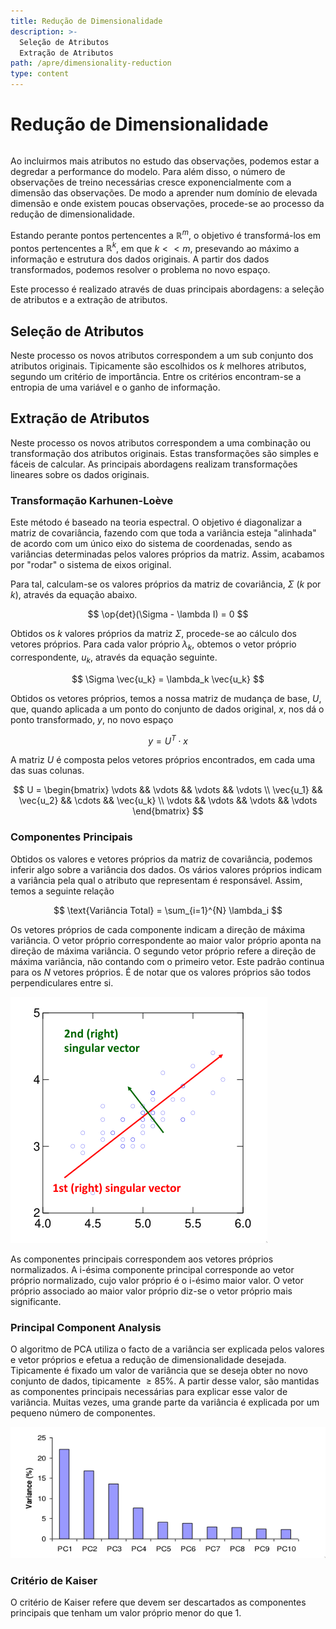 ```yaml
---
title: Redução de Dimensionalidade
description: >-
  Seleção de Atributos
  Extração de Atributos
path: /apre/dimensionality-reduction
type: content
---
```


# Redução de Dimensionalidade

```toc

```

Ao incluirmos mais atributos no estudo das observações, podemos estar a
degredar a performance do modelo. Para além disso, o número de observações de
treino necessárias cresce exponencialmente com a dimensão das observações. De
modo a aprender num domínio de elevada dimensão e onde existem poucas
observações, procede-se ao processo da redução de dimensionalidade.

Estando perante pontos pertencentes a $\mathbb{R}^{m}$, o objetivo é
transformá-los em pontos pertencentes a $\mathbb{R}^{k}$, em que $k << m$,
presevando ao máximo a informação e estrutura dos dados originais. A partir dos
dados transformados, podemos resolver o problema no novo espaço.

Este processo é realizado através de duas principais abordagens: a seleção de
atributos e a extração de atributos.

## Seleção de Atributos

Neste processo os novos atributos correspondem a um sub conjunto dos atributos
originais. Tipicamente são escolhidos os $k$ melhores atributos, segundo um
critério de importância. Entre os critérios encontram-se a entropia de uma
variável e o ganho de informação.

## Extração de Atributos

Neste processo os novos atributos correspondem a uma combinação ou
transformação dos atributos originais. Estas transformações são simples e
fáceis de calcular. As principais abordagens realizam transformações lineares
sobre os dados originais.

### Transformação Karhunen-Loève

Este método é baseado na teoria espectral. O objetivo é diagonalizar a matriz
de covariância, fazendo com que toda a variância esteja "alinhada" de acordo
com um único eixo do sistema de coordenadas, sendo as variâncias determinadas
pelos valores próprios da matriz. Assim, acabamos por "rodar" o sistema de
eixos original.

Para tal, calculam-se os valores próprios da matriz de covariância, $\Sigma$
($k$ por $k$), através da equação abaixo.

$$
\op{det}(\Sigma - \lambda I) = 0
$$

Obtidos os $k$ valores próprios da matriz $\Sigma$, procede-se ao cálculo dos
vetores próprios. Para cada valor próprio $\lambda_k$, obtemos o vetor próprio
correspondente, $u_k$, através da equação seguinte.

$$
\Sigma \vec{u_k} = \lambda_k \vec{u_k}
$$

Obtidos os vetores próprios, temos a nossa matriz de mudança de base, $U$, que,
quando aplicada a um ponto do conjunto de dados original, $x$, nos dá o ponto
transformado, $y$, no novo espaço

$$
y = U^T \cdot x
$$

A matriz $U$ é composta pelos vetores próprios encontrados, em cada uma das
suas colunas.

$$
U =
\begin{bmatrix}
	\vdots && \vdots && \vdots && \vdots \\
	\vec{u_1} && \vec{u_2} && \cdots && \vec{u_k} \\
	\vdots && \vdots && \vdots && \vdots
\end{bmatrix}
$$

### Componentes Principais

Obtidos os valores e vetores próprios da matriz de covariância, podemos inferir
algo sobre a variância dos dados. Os vários valores próprios indicam a
variância pela qual o atributo que representam é responsável. Assim, temos a
seguinte relação

$$
\text{Variância Total} = \sum_{i=1}^{N} \lambda_i
$$

Os vetores próprios de cada componente indicam a direção de máxima variância. O
vetor próprio correspondente ao maior valor próprio aponta na direção de máxima
variância. O segundo vetor próprio refere a direção de máxima variância, não
contando com o primeiro vetor. Este padrão continua para os $N$ vetores
próprios. É de notar que os valores próprios são todos perpendiculares entre
si.

<!-- TODO change to SVG -->

![Variância explicada pelos vetores próprios](./assets/0012-variance.png#dark=3)

As componentes principais correspondem aos vetores próprios normalizados. A
i-ésima componente principal corresponde ao vetor próprio normalizado, cujo
valor próprio é o i-ésimo maior valor. O vetor próprio associado ao maior valor
próprio diz-se o vetor próprio mais significante.

### Principal Component Analysis

O algoritmo de PCA utiliza o facto de a variância ser explicada pelos valores e
vetor próprios e efetua a redução de dimensionalidade desejada. Tipicamente é
fixado um valor de variância que se deseja obter no novo conjunto de dados,
tipicamente $\geq 85\%$. A partir desse valor, são mantidas as componentes
principais necessárias para explicar esse valor de variância. Muitas vezes, uma
grande parte da variância é explicada por um pequeno número de componentes.

<!-- TODO change to SVG -->

![Poucas componentes explicam grande parte da variância](./assets/0012-components.png#dark=3)

### Critério de Kaiser

O critério de Kaiser refere que devem ser descartados as componentes principais
que tenham um valor próprio menor do que 1.
